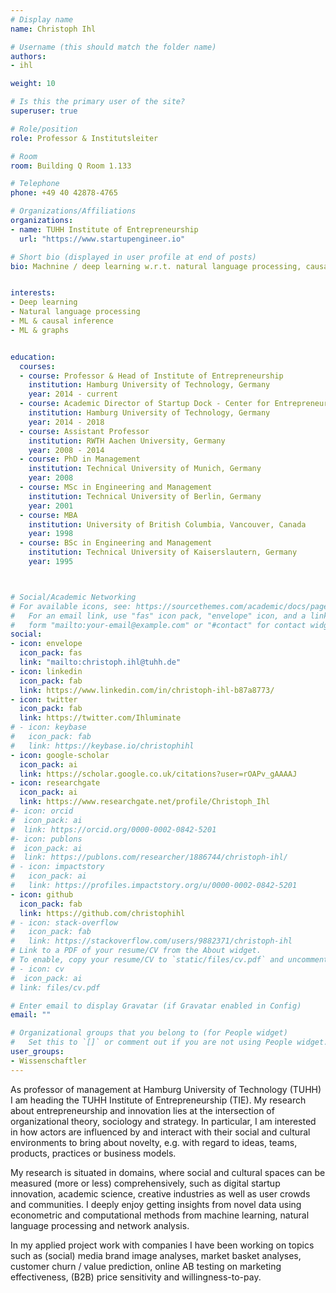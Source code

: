 ```yaml
---
# Display name
name: Christoph Ihl

# Username (this should match the folder name)
authors:
- ihl

weight: 10

# Is this the primary user of the site?
superuser: true

# Role/position
role: Professor & Institutsleiter

# Room
room: Building Q Room 1.133

# Telephone
phone: +49 40 42878-4765

# Organizations/Affiliations
organizations:
- name: TUHH Institute of Entrepreneurship
  url: "https://www.startupengineer.io"

# Short bio (displayed in user profile at end of posts)
bio: Machnine / deep learning w.r.t. natural language processing, causal inference & graphs


interests:
- Deep learning
- Natural language processing
- ML & causal inference
- ML & graphs


education:
  courses:
  - course: Professor & Head of Institute of Entrepreneurship
    institution: Hamburg University of Technology, Germany
    year: 2014 - current
  - course: Academic Director of Startup Dock - Center for Entrepreneurship
    institution: Hamburg University of Technology, Germany
    year: 2014 - 2018
  - course: Assistant Professor
    institution: RWTH Aachen University, Germany
    year: 2008 - 2014
  - course: PhD in Management
    institution: Technical University of Munich, Germany
    year: 2008
  - course: MSc in Engineering and Management
    institution: Technical University of Berlin, Germany
    year: 2001
  - course: MBA
    institution: University of British Columbia, Vancouver, Canada
    year: 1998
  - course: BSc in Engineering and Management
    institution: Technical University of Kaiserslautern, Germany
    year: 1995



# Social/Academic Networking
# For available icons, see: https://sourcethemes.com/academic/docs/page-builder/#icons
#   For an email link, use "fas" icon pack, "envelope" icon, and a link in the
#   form "mailto:your-email@example.com" or "#contact" for contact widget.
social:
- icon: envelope
  icon_pack: fas
  link: "mailto:christoph.ihl@tuhh.de"
- icon: linkedin
  icon_pack: fab
  link: https://www.linkedin.com/in/christoph-ihl-b87a8773/
- icon: twitter
  icon_pack: fab
  link: https://twitter.com/Ihluminate
# - icon: keybase
#   icon_pack: fab
#   link: https://keybase.io/christophihl
- icon: google-scholar
  icon_pack: ai
  link: https://scholar.google.co.uk/citations?user=rOAPv_gAAAAJ
- icon: researchgate
  icon_pack: ai
  link: https://www.researchgate.net/profile/Christoph_Ihl
#- icon: orcid
#  icon_pack: ai
#  link: https://orcid.org/0000-0002-0842-5201
#- icon: publons
#  icon_pack: ai
#  link: https://publons.com/researcher/1886744/christoph-ihl/
# - icon: impactstory
#   icon_pack: ai
#   link: https://profiles.impactstory.org/u/0000-0002-0842-5201
- icon: github
  icon_pack: fab
  link: https://github.com/christophihl
# - icon: stack-overflow
#   icon_pack: fab
#   link: https://stackoverflow.com/users/9882371/christoph-ihl
# Link to a PDF of your resume/CV from the About widget.
# To enable, copy your resume/CV to `static/files/cv.pdf` and uncomment the lines below.
# - icon: cv
#  icon_pack: ai
# link: files/cv.pdf

# Enter email to display Gravatar (if Gravatar enabled in Config)
email: ""

# Organizational groups that you belong to (for People widget)
#   Set this to `[]` or comment out if you are not using People widget.
user_groups:
- Wissenschaftler
---
```


As professor of management at Hamburg University of Technology (TUHH) I am heading the TUHH Institute of Entrepreneurship (TIE). My research about entrepreneurship and innovation lies at the intersection of organizational theory, sociology and strategy. In particular, I am interested in how actors are influenced by and interact with their social and cultural environments to bring about novelty, e.g. with regard to ideas, teams, products, practices or business models. 

My research is situated in domains, where social and cultural spaces can be measured (more or less) comprehensively, such as digital startup innovation, academic science, creative industries as well as user crowds and communities. I deeply enjoy getting insights from novel data using econometric and computational methods from machine learning, natural language processing and network analysis.

In my applied project work with companies I have been working on topics such as (social) media brand image analyses, market basket analyses, customer churn / value prediction, online AB testing on marketing effectiveness, (B2B) price sensitivity and willingness-to-pay.


